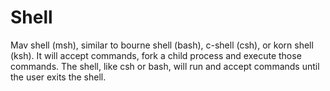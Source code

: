 # Shell

Mav shell (msh), similar to bourne shell (bash), c-shell (csh), or korn shell (ksh). It will accept commands, fork a child process and execute those commands. The shell, like csh or bash, will run and accept commands until the user exits the shell.
